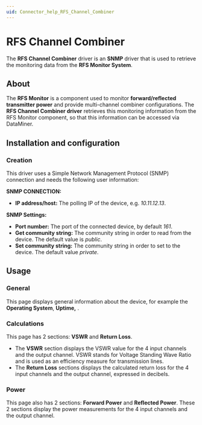 ```yaml
---
uid: Connector_help_RFS_Channel_Combiner
---
```


# RFS Channel Combiner

The **RFS Channel Combiner** driver is an **SNMP** driver that is used to retrieve the monitoring data from the **RFS Monitor System**.

## About

The **RFS Monitor** is a component used to monitor **forward/reflected transmitter power** and provide multi-channel combiner configurations. The **RFS Channel Combiner driver** retrieves this monitoring information from the RFS Monitor component, so that this information can be accessed via DataMiner.

## Installation and configuration

### Creation

This driver uses a Simple Network Management Protocol (SNMP) connection and needs the following user information:

**SNMP CONNECTION:**

- **IP address/host:** The polling IP of the device, e.g. *10.11.12.13*.

**SNMP Settings:**

- **Port number:** The port of the connected device, by default *161*.
- **Get community string:** The community string in order to read from the device. The default value is *public*.
- **Set community string:** The community string in order to set to the device. The default value *private*.

## Usage

### General

This page displays general information about the device, for example the **Operating System**, **Uptime,** .

### Calculations

This page has 2 sections: **VSWR** and **Return Loss**.

- The **VSWR** section displays the VSWR value for the 4 input channels and the output channel. VSWR stands for Voltage Standing Wave Ratio and is used as an efficiency measure for transmission lines.
- The **Return Loss** sections displays the calculated return loss for the 4 input channels and the output channel, expressed in decibels.

### Power

This page also has 2 sections: **Forward Power** and **Reflected Power**. These 2 sections display the power measurements for the 4 input channels and the output channel.
